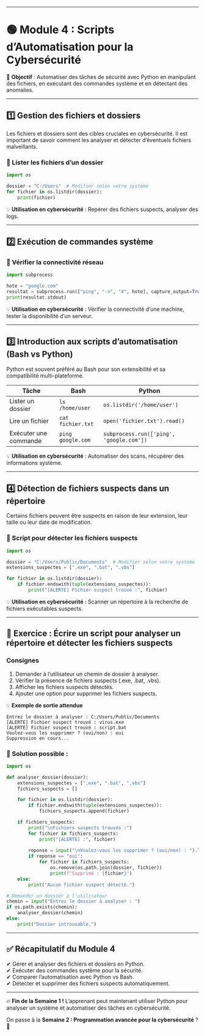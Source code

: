 
---

# **🟢 Module 4 : Scripts d’Automatisation pour la Cybersécurité**  
🎯 **Objectif** : Automatiser des tâches de sécurité avec Python en manipulant des fichiers, en exécutant des commandes système et en détectant des anomalies.  

---

## **1️⃣ Gestion des fichiers et dossiers**  

Les fichiers et dossiers sont des cibles cruciales en cybersécurité. Il est important de savoir comment les analyser et détecter d’éventuels fichiers malveillants.

### **📌 Lister les fichiers d’un dossier**
```python
import os

dossier = "C:/Users"  # Modifier selon votre système
for fichier in os.listdir(dossier):
    print(fichier)
```
💡 **Utilisation en cybersécurité** : Repérer des fichiers suspects, analyser des logs.

---

## **2️⃣ Exécution de commandes système**  

### **📌 Vérifier la connectivité réseau**
```python
import subprocess

hote = "google.com"
resultat = subprocess.run(["ping", "-n", "4", hote], capture_output=True, text=True)
print(resultat.stdout)
```
💡 **Utilisation en cybersécurité** : Vérifier la connectivité d’une machine, tester la disponibilité d’un serveur.

---

## **3️⃣ Introduction aux scripts d’automatisation (Bash vs Python)**  

Python est souvent préféré au Bash pour son extensibilité et sa compatibilité multi-plateforme.

| **Tâche** | **Bash** | **Python** |
|-----------|---------|------------|
| Lister un dossier | `ls /home/user` | `os.listdir('/home/user')` |
| Lire un fichier | `cat fichier.txt` | `open('fichier.txt').read()` |
| Exécuter une commande | `ping google.com` | `subprocess.run(['ping', 'google.com'])` |

💡 **Utilisation en cybersécurité** : Automatiser des scans, récupérer des informations système.

---

## **4️⃣ Détection de fichiers suspects dans un répertoire**  

Certains fichiers peuvent être suspects en raison de leur extension, leur taille ou leur date de modification.

### **📌 Script pour détecter les fichiers suspects**
```python
import os

dossier = "C:/Users/Public/Documents"  # Modifier selon votre système
extensions_suspectes = [".exe", ".bat", ".vbs"]

for fichier in os.listdir(dossier):
    if fichier.endswith(tuple(extensions_suspectes)):
        print("[ALERTE] Fichier suspect trouvé :", fichier)
```
💡 **Utilisation en cybersécurité** : Scanner un répertoire à la recherche de fichiers exécutables suspects.

---

## **🎯 Exercice : Écrire un script pour analyser un répertoire et détecter les fichiers suspects**  

### **Consignes**  
1. Demander à l’utilisateur un chemin de dossier à analyser.  
2. Vérifier la présence de fichiers suspects (.exe, .bat, .vbs).  
3. Afficher les fichiers suspects détectés.  
4. Ajouter une option pour supprimer les fichiers suspects.  

💡 **Exemple de sortie attendue**  
```
Entrez le dossier à analyser : C:/Users/Public/Documents
[ALERTE] Fichier suspect trouvé : virus.exe
[ALERTE] Fichier suspect trouvé : script.bat
Voulez-vous les supprimer ? (oui/non) : oui
Suppression en cours...
```

### **📌 Solution possible :**
```python
import os

def analyser_dossier(dossier):
    extensions_suspectes = [".exe", ".bat", ".vbs"]
    fichiers_suspects = []

    for fichier in os.listdir(dossier):
        if fichier.endswith(tuple(extensions_suspectes)):
            fichiers_suspects.append(fichier)

    if fichiers_suspects:
        print("\nFichiers suspects trouvés :")
        for fichier in fichiers_suspects:
            print("[ALERTE] :", fichier)
        
        reponse = input("\nVoulez-vous les supprimer ? (oui/non) : ").lower()
        if reponse == "oui":
            for fichier in fichiers_suspects:
                os.remove(os.path.join(dossier, fichier))
                print(f"Supprimé : {fichier}")
    else:
        print("Aucun fichier suspect détecté.")

# Demander un dossier à l'utilisateur
chemin = input("Entrez le dossier à analyser : ")
if os.path.exists(chemin):
    analyser_dossier(chemin)
else:
    print("Dossier introuvable.")
```

---

## **✅ Récapitulatif du Module 4**  
✔ Gérer et analyser des fichiers et dossiers en Python.  
✔ Exécuter des commandes système pour la sécurité.  
✔ Comparer l’automatisation avec Python vs Bash.  
✔ Détecter et supprimer des fichiers suspects automatiquement.  

---

🔥 **Fin de la Semaine 1 !** L’apprenant peut maintenant utiliser Python pour analyser un système et automatiser des tâches en cybersécurité.  

On passe à la **Semaine 2 : Programmation avancée pour la cybersécurité** ? 🚀
